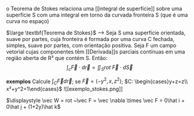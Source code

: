 o Teorema de Stokes relaciona uma [[integral de superfície]] sobre uma superfície S com uma integral em torno da curvada fronteira S (que é uma curva no espaço)

$\large \textbf{Teorema de Stokes}$ --> Seja S uma superfície orientada, suave por partes, cuja fronteira é formada por uma curva C fechada, simples, suave por partes, com orientação positiva. Seja F um campo vetorial cujas componentes têm [[Derivada]]s parciais contínuas em uma região aberta de R³ que contém S. Então:$$\int_c \vec F \cdot d\vec r = \iint_S rot~\vec F \cdot d\vec S$$

**exemplos**
Calcule $\displaystyle \int_C \vec F d\vec r$; se $\vec F =(-y^2,x,z^2)$; $C: \begin{cases}y+z=z\\ x²+y^2=1\end{cases}$ 
![[exemplo_stokes.png]]

$\displaystyle \vec W = rot ~\vec F = \vec \nabla \times \vec F = 0\hat i + 0\hat j + (1+2y)\hat k$ 

